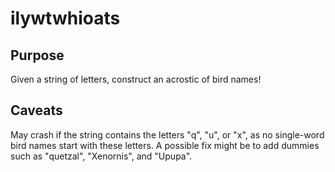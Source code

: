 ilywtwhioats
====================================================================

Purpose
-----
Given a string of letters, construct an acrostic of bird names!


Caveats
---
May crash if the string contains the letters "q", "u", or "x", as no single-word bird names start with these letters. A possible fix might be to add dummies such as "quetzal", "Xenornis", and "Upupa".
